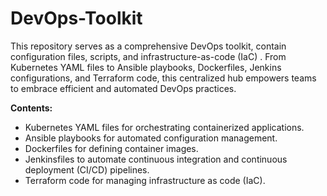 # DevOps-Toolkit
This repository serves as a comprehensive DevOps toolkit, contain configuration files, scripts, and infrastructure-as-code (IaC) . From Kubernetes YAML files to Ansible playbooks, Dockerfiles, Jenkins configurations, and Terraform code, this centralized hub empowers teams to embrace efficient and automated DevOps practices. 

**Contents:**
- Kubernetes YAML files for orchestrating containerized applications.
- Ansible playbooks for automated configuration management.
- Dockerfiles for defining container images.
- Jenkinsfiles to automate continuous integration and continuous deployment (CI/CD) pipelines.
- Terraform code for managing infrastructure as code (IaC).
